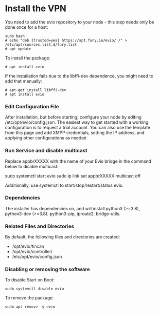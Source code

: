 # Install the VPN

You need to add the evio repository to your node - this step needs only be done once for a host:

    sudo bash
    # echo "deb [trusted=yes] https://apt.fury.io/evio/ /" > /etc/apt/sources.list.d/fury.list
    # apt update

To install the package:

    # apt install evio

If the installation fails due to the libffi-dev dependence, you might need to add that manually:

    # apt-get install libffi-dev
    # apt install evio

### Edit Configuration File

After installation, but before starting, configure your node by editing /etc/opt/evio/config.json. The easiest way to get started with a working configuration is to request a trial account. You can also use the template from this page and add XMPP credentials, setting the IP address, and applying other configurations as needed

### Run Service and disable multicast

Replace appbrXXXXX with the name of your Evio bridge in the command below to disable multicast:

sudo systemctl start evio
sudo ip link set appbrXXXXX multicast off

Additionally, use systemctl to start/stop/restart/status evio.

### Dependencies

The installer has dependencies on, and will install python3 (>=3.8), python3-dev (>=3.8), python3-pip, iproute2, bridge-utils.

### Related Files and Directories

By default, the following files and directories are created:

* /opt/evio/tincan
* /opt/evio/controller/
* /etc/opt/evio/config.json

### Disabling or removing the software

To disable Start on Boot:

    sudo systemctl disable evio

To remove the package:

    sudo apt remove -y evio